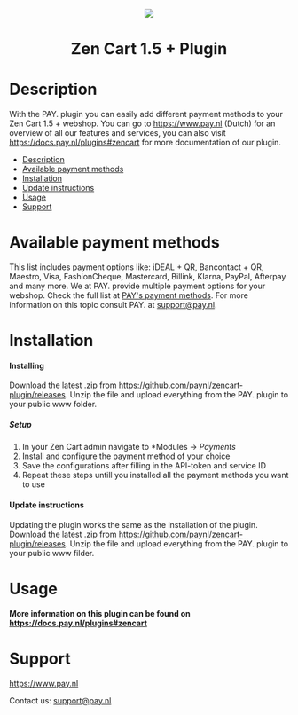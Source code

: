 <p align="center">
  <img src="https://www.pay.nl/uploads/1/brands/main_logo.png" />
</p>
<h1 align="center">Zen Cart 1.5 + Plugin</h1>

# Description

With the PAY. plugin you can easily add different payment methods to your Zen Cart 1.5 + webshop. You can go to https://www.pay.nl (Dutch) for an overview of all our features and services, you can also visit https://docs.pay.nl/plugins#zencart for more documentation of our plugin.

- [Description](#description)
- [Available payment methods](#available-payment-methods)
- [Installation](#installation)
- [Update instructions](#update-instructions)
- [Usage](#usage)
- [Support](#support)

# Available payment methods
This list includes payment options like: iDEAL + QR, Bancontact + QR, Maestro, Visa, FashionCheque, Mastercard, Billink, Klarna, PayPal, Afterpay and many more. We at PAY. provide multiple payment options for your webshop. Check the full list at <a href="https://www.pay.nl/betaalmethoden">PAY's payment methods</a>.
For more information on this topic consult PAY. at support@pay.nl.

# Installation
#### Installing
Download the latest .zip from https://github.com/paynl/zencart-plugin/releases.
Unzip the file and upload everything from the PAY. plugin to your public www folder.

##### Setup

1. In your Zen Cart admin navigate to *Modules -> *Payments*
2. Install and configure the payment method of your choice
3. Save the configurations after filling in the API-token and service ID
4. Repeat these steps untill you installed all the payment methods you want to use

#### Update instructions
Updating the plugin works the same as the installation of the plugin.
Download the latest .zip from https://github.com/paynl/zencart-plugin/releases.
Unzip the file and upload everything from the PAY. plugin to your public www filder.

# Usage

**More information on this plugin can be found on https://docs.pay.nl/plugins#zencart**

# Support
https://www.pay.nl

Contact us: support@pay.nl

